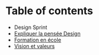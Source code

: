# Table of contents

* Design Sprint
* [Expliquer la pensée Design](expliquer-la-pensee-design.md)
* [Formation en école](untitled.md)
* [Vision et valeurs](vision-et-valeurs.md)

